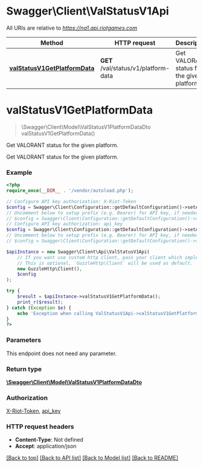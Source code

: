 # Swagger\Client\ValStatusV1Api

All URIs are relative to *https://na1.api.riotgames.com*

Method | HTTP request | Description
------------- | ------------- | -------------
[**valStatusV1GetPlatformData**](ValStatusV1Api.md#valStatusV1GetPlatformData) | **GET** /val/status/v1/platform-data | Get VALORANT status for the given platform.


# **valStatusV1GetPlatformData**
> \Swagger\Client\Model\ValStatusV1PlatformDataDto valStatusV1GetPlatformData()

Get VALORANT status for the given platform.

Get VALORANT status for the given platform.

### Example
```php
<?php
require_once(__DIR__ . '/vendor/autoload.php');

// Configure API key authorization: X-Riot-Token
$config = Swagger\Client\Configuration::getDefaultConfiguration()->setApiKey('X-Riot-Token', 'YOUR_API_KEY');
// Uncomment below to setup prefix (e.g. Bearer) for API key, if needed
// $config = Swagger\Client\Configuration::getDefaultConfiguration()->setApiKeyPrefix('X-Riot-Token', 'Bearer');
// Configure API key authorization: api_key
$config = Swagger\Client\Configuration::getDefaultConfiguration()->setApiKey('api_key', 'YOUR_API_KEY');
// Uncomment below to setup prefix (e.g. Bearer) for API key, if needed
// $config = Swagger\Client\Configuration::getDefaultConfiguration()->setApiKeyPrefix('api_key', 'Bearer');

$apiInstance = new Swagger\Client\Api\ValStatusV1Api(
    // If you want use custom http client, pass your client which implements `GuzzleHttp\ClientInterface`.
    // This is optional, `GuzzleHttp\Client` will be used as default.
    new GuzzleHttp\Client(),
    $config
);

try {
    $result = $apiInstance->valStatusV1GetPlatformData();
    print_r($result);
} catch (Exception $e) {
    echo 'Exception when calling ValStatusV1Api->valStatusV1GetPlatformData: ', $e->getMessage(), PHP_EOL;
}
?>
```

### Parameters
This endpoint does not need any parameter.

### Return type

[**\Swagger\Client\Model\ValStatusV1PlatformDataDto**](../Model/ValStatusV1PlatformDataDto.md)

### Authorization

[X-Riot-Token](../../README.md#X-Riot-Token), [api_key](../../README.md#api_key)

### HTTP request headers

 - **Content-Type**: Not defined
 - **Accept**: application/json

[[Back to top]](#) [[Back to API list]](../../README.md#documentation-for-api-endpoints) [[Back to Model list]](../../README.md#documentation-for-models) [[Back to README]](../../README.md)

